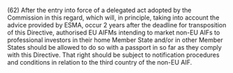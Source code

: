 (62) After the entry into force of a delegated act adopted by the Commission in this regard, which will, in principle, taking into account the advice provided by ESMA, occur 2 years after the deadline for transposition of this Directive, authorised EU AIFMs intending to market non-EU AIFs to professional investors in their home Member State and/or in other Member States should be allowed to do so with a passport in so far as they comply with this Directive. That right should be subject to notification procedures and conditions in relation to the third country of the non-EU AIF.